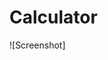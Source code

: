 # Calculator

![Screenshot]<img scr = "https://github.com/sherboo96/Calculator/blob/main/Screen.png" width="40%">
